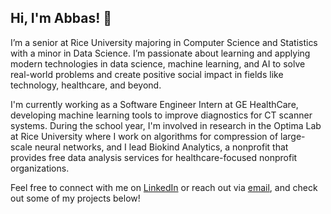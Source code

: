 ## Hi, I'm Abbas! 👋

I’m a senior at Rice University majoring in Computer Science and Statistics with a minor in Data Science. I’m passionate about learning and applying modern technologies in data science, machine learning, and AI to solve real-world problems and create positive social impact in fields like technology, healthcare, and beyond.

I'm currently working as a Software Engineer Intern at GE HealthCare, developing machine learning tools to improve diagnostics for CT scanner systems. During the school year, I'm involved in research in the Optima Lab at Rice University where I work on algorithms for compression of large-scale neural networks, and I lead Biokind Analytics, a nonprofit that provides free data analysis services for healthcare-focused nonprofit organizations.

Feel free to connect with me on [LinkedIn](https://www.linkedin.com/in/abbas-t-shaikh/) or reach out via [email](mailto:abbas.tamim.shaikh@gmail.com), and check out some of my projects below!

<!--
**abbastshaikh/abbastshaikh** is a ✨ _special_ ✨ repository because its `README.md` (this file) appears on your GitHub profile.

Here are some ideas to get you started:

- 🔭 I’m currently working on ...
- 🌱 I’m currently learning ...
- 👯 I’m looking to collaborate on ...
- 🤔 I’m looking for help with ...
- 💬 Ask me about ...
- 📫 How to reach me: ...
- 😄 Pronouns: ...
- ⚡ Fun fact: ...
-->
